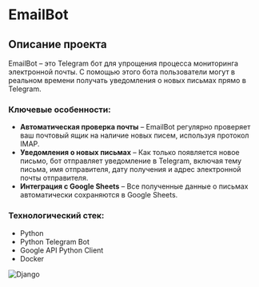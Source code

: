 # EmailBot

## Описание проекта

EmailBot – это Telegram бот для упрощения процесса мониторинга электронной почты. С помощью этого бота пользователи могут в реальном времени получать уведомления о новых письмах прямо в Telegram.

### Ключевые особенности:

- **Автоматическая проверка почты** – EmailBot регулярно проверяет ваш почтовый ящик на наличие новых писем, используя протокол IMAP.
- **Уведомления о новых письмах** – Как только появляется новое письмо, бот отправляет уведомление в Telegram, включая тему письма, имя отправителя, дату получения и адрес электронной почты отправителя.
- **Интеграция с Google Sheets** – Все полученные данные о письмах автоматически сохраняются в Google Sheets.

### Технологический стек:

- Python
- Python Telegram Bot
- Google API Python Client
- Docker

![Django](https://img.shields.io/badge/Django-092E20?style=for-the-badge&logo=django&logoColor=white(https://github.com/))
